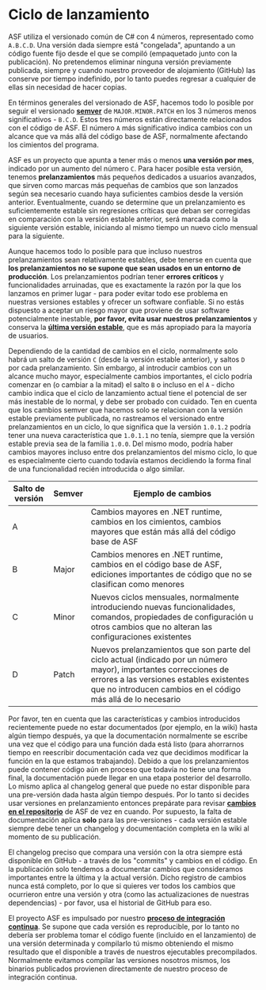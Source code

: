 # Ciclo de lanzamiento

ASF utiliza el versionado común de C# con 4 números, representado como `A.B.C.D`. Una versión dada siempre está "congelada", apuntando a un código fuente fijo desde el que se compiló (empaquetado junto con la publicación). No pretendemos eliminar ninguna versión previamente publicada, siempre y cuando nuestro proveedor de alojamiento (GitHub) las conserve por tiempo indefinido, por lo tanto puedes regresar a cualquier de ellas sin necesidad de hacer copias.

En términos generales del versionado de ASF, hacemos todo lo posible por seguir el versionado **[semver](https://semver.org)** de `MAJOR.MINOR.PATCH` en los 3 números menos significativos - `B.C.D`. Estos tres números están directamente relacionados con el código de ASF. El número `A` más significativo indica cambios con un alcance que va más allá del código base de ASF, normalmente afectando los cimientos del programa.

ASF es un proyecto que apunta a tener más o menos **una versión por mes**, indicado por un aumento del número `C`. Para hacer posible esta versión, tenemos **prelanzamientos** más pequeños dedicados a usuarios avanzados, que sirven como marcas más pequeñas de cambios que son lanzados según sea necesario cuando haya suficientes cambios desde la versión anterior. Eventualmente, cuando se determine que un prelanzamiento es suficientemente estable sin regresiones críticas que deban ser corregidas en comparación con la versión estable anterior, será marcada como la siguiente versión estable, iniciando al mismo tiempo un nuevo ciclo mensual para la siguiente.

Aunque hacemos todo lo posible para que incluso nuestros prelanzamientos sean relativamente estables, debe tenerse en cuenta que **los prelanzamientos no se supone que sean usados en un entorno de producción**. Los prelanzamientos podrían tener **errores críticos** y funcionalidades arruinadas, que es exactamente la razón por la que los lanzamos en primer lugar - para poder evitar todo ese problema en nuestras versiones estables y ofrecer un software confiable. Si no estás dispuesto a aceptar un riesgo mayor que proviene de usar software potencialmente inestable, **por favor, evita usar nuestros prelanzamientos** y conserva la **[última versión estable](https://github.com/JustArchiNET/ArchiSteamFarm/releases/latest)**, que es más apropiado para la mayoría de usuarios.

Dependiendo de la cantidad de cambios en el ciclo, normalmente solo habrá un salto de versión `C` (desde la versión estable anterior), y saltos `D` por cada prelanzamiento. Sin embargo, al introducir cambios con un alcance mucho mayor, especialmente cambios importantes, el ciclo podría comenzar en (o cambiar a la mitad) el salto `B` o incluso en el `A` - dicho cambio indica que el ciclo de lanzamiento actual tiene el potencial de ser más inestable de lo normal, y debe ser probado con cuidado. Ten en cuenta que los cambios semver que hacemos solo se relacionan con la versión estable previamente publicada, no rastreamos el versionado entre prelanzamientos en un ciclo, lo que significa que la versión `1.0.1.2` podría tener una nueva característica que `1.0.1.1` no tenía, siempre que la versión estable previa sea de la familia `1.0.0`. Del mismo modo, podría haber cambios mayores incluso entre dos prelanzamientos del mismo ciclo, lo que es especialmente cierto cuando todavía estamos decidiendo la forma final de una funcionalidad recién introducida o algo similar.

| Salto de versión | Semver | Ejemplo de cambios                                                                                                                                                                                                            |
| ---------------- | ------ | ----------------------------------------------------------------------------------------------------------------------------------------------------------------------------------------------------------------------------- |
| A                |        | Cambios mayores en .NET runtime, cambios en los cimientos, cambios mayores que están más allá del código base de ASF                                                                                                          |
| B                | Major  | Cambios menores en .NET runtime, cambios en el código base de ASF, ediciones importantes de código que no se clasifican como menores                                                                                          |
| C                | Minor  | Nuevos ciclos mensuales, normalmente introduciendo nuevas funcionalidades, comandos, propiedades de configuración u otros cambios que no alteran las configuraciones existentes                                               |
| D                | Patch  | Nuevos prelanzamientos que son parte del ciclo actual (indicado por un número mayor), importantes correcciones de errores a las versiones estables existentes que no introducen cambios en el código más allá de lo necesario |

Por favor, ten en cuenta que las características y cambios introducidos recientemente puede no estar documentados (por ejemplo, en la wiki) hasta algún tiempo después, ya que la documentación normalmente se escribe una vez que el código para una función dada está listo (para ahorrarnos tiempo en reescribir documentación cada vez que decidimos modificar la función en la que estamos trabajando). Debido a que los prelanzamientos puede contener código aún en proceso que todavía no tiene una forma final, la documentación puede llegar en una etapa posterior del desarrollo. Lo mismo aplica al changelog general que puede no estar disponible para una pre-versión dada hasta algún tiempo después. Por lo tanto si decides usar versiones en prelanzamiento entonces prepárate para revisar **[cambios en el repositorio](https://github.com/JustArchiNET/ArchiSteamFarm/commits/main)** de ASF de vez en cuando. Por supuesto, la falta de documentación aplica **solo** para las pre-versiones - cada versión estable siempre debe tener un changelog y documentación completa en la wiki al momento de su publicación.

El changelog preciso que compara una versión con la otra siempre está disponible en GitHub - a través de los "commits" y cambios en el código. En la publicación solo tendemos a documentar cambios que consideramos importantes entre la última y la actual versión. Dicho registro de cambios nunca está completo, por lo que si quieres ver todos los cambios que ocurrieron entre una versión y otra (como las actualizaciones de nuestras dependencias) - por favor, usa el historial de GitHub para eso.

El proyecto ASF es impulsado por nuestro **[proceso de integración continua](https://github.com/JustArchiNET/ArchiSteamFarm/actions)**. Se supone que cada versión es reproducible, por lo tanto no debería ser problema tomar el código fuente (incluido en el lanzamiento) de una versión determinada y compilarlo tú mismo obteniendo el mismo resultado que el disponible a través de nuestros ejecutables precompilados. Normalmente evitamos compilar las versiones nosotros mismos, los binarios publicados provienen directamente de nuestro proceso de integración continua.
